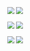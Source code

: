 ![](https://img.shields.io/badge/PHP--FPM-5.6.25-brightgreen.svg) ![](https://img.shields.io/badge/Alpine-3.4-brightgreen.svg)

![](https://img.shields.io/badge/PHP7--FPM-7.0.10-brightgreen.svg) ![](https://img.shields.io/badge/Alpine-edge-brightgreen.svg)

![](https://img.shields.io/docker/stars/gists/php.svg) ![](https://img.shields.io/docker/pulls/gists/php.svg)